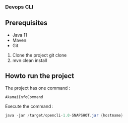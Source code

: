### Devops CLI

## Prerequisites

- Java 11
- Maven
- Git

1. Clone the project git clone 
2. mvn clean install

## Howto run the project

The project has one command : 

```java
AkamaiInfoCommand
```

Execute the command : 
```java
java -jar /target/opencli-1.0-SNAPSHOT.jar {hostname}
```